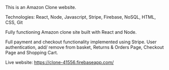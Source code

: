 This is an Amazon Clone website.

Technologies: React, Node, Javascript, Stripe, Firebase, NoSQL, HTML, CSS, Git

Fully functioning Amazon clone site built with React and Node.

Full payment and checkout functionality implemented using Stripe. User authentication, add/ remove from basket, Returns & Orders Page, Checkout Page and Shopping Cart.

Live website: https://clone-41556.firebaseapp.com/